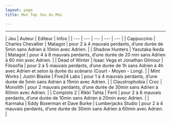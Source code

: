 ```yaml
---
layout: page
title: Mon Top Jeu du Moi

---
```

    
	
---

| Jeu | Auteur | Editeur | Infos |
| --- | --- | --- | --- | --- |
| Cappuccino | Charles Chevallier | Matagot | pour 2 à 4 mauvais perdants, d’une durée de 5min sans Adrien à 10min avec Adrien. |
| Shadow Hunters | Yasutaka Ikeda | Matagot | pour 4 à 8 mauvais perdants, d’une durée de 20 min sans Adrien à 60 min avec Adrien. |
| Dead of Winter | Isaac Vega et Jonathan Gilmour  | Filosofia | pour 2 à 5 mauvais perdants, d’une durée de 1h sans Adrien à 4h avec Adrien et selon la durée du scénario (Court - Moyen - Long). |
| Mint Works | Justin Blaske  | Five24 Labs | pour 1 à 4 mauvais perdants, d’une durée de 5min sans Adrien à 15min avec Adrien. |
| Claustrophobia | Croc  | Monolith | pour 2 mauvais perdants, d’une durée de 30min sans Adrien à 60min avec Adrien. |
| Complots 2 | Rikki Tahta  | Ferti | pour 2 à 8 mauvais perdants, d’une durée de 10min sans Adrien à 20min avec Adrien. |
| Karmaka | Eddy Boxerman et Dave Burke  | Lumberjacks Studio | pour 2 à 4 mauvais perdants, d’une durée de 30min sans Adrien à 60min avec Adrien. |

